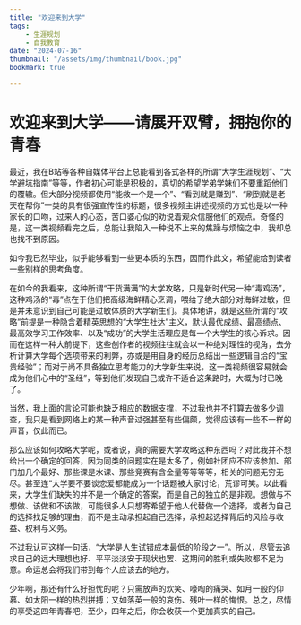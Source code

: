 ```yaml
---
title: "欢迎来到大学"
tags:
    - 生涯规划
    - 自我教育
date: "2024-07-16"
thumbnail: "/assets/img/thumbnail/book.jpg"
bookmark: true

---
```




# 欢迎来到大学——请展开双臂，拥抱你的青春

最近，我在B站等各种自媒体平台上总能看到各式各样的所谓“大学生涯规划”、“大学避坑指南”等等，作者初心可能是积极的，真切的希望学弟学妹们不要重蹈他们的覆辙。但大部分视频都使用“能救一个是一个”、“看到就是赚到”、“刷到就是老天在帮你”一类的具有很强宣传性的标题，很多视频主讲述视频的方式也是以一种 家长的口吻，过来人的心态，苦口婆心似的劝说着观众信服他们的观点。奇怪的是，这一类视频看完之后，总能让我陷入一种说不上来的焦躁与烦恼之中，我却总也找不到原因。

如今我已然毕业，似乎能够看到一些更本质的东西，因而作此文，希望能给到读者一些别样的思考角度。

在如今的我看来，这种所谓“干货满满”的大学攻略，只是新时代另一种“毒鸡汤”，这种鸡汤的“毒”点在于他们把高级海鲜精心烹调，喂给了绝大部分对海鲜过敏，但是并未意识到自己可能是过敏体质的大学新生们。具体地讲，就是这些所谓的“攻略”前提是一种隐含着精英思想的“大学生社达”主义，默认最优成绩、最高绩点、最高效学习工作效率、以及“成功”的大学生活理应是每一个大学生的核心诉求。因而在这样一种大前提下，这些创作者的视频往往就会以一种绝对理性的视角，去分析计算大学每个选项带来的利弊，亦或是用自身的经历总结出一些逻辑自洽的“宝贵经验”；而对于尚不具备独立思考能力的大学新生来说，这一类视频很容易就会成为他们心中的“圣经”，等到他们发现自己或许不适合这条路时，大概为时已晚了。

当然，我上面的言论可能也缺乏相应的数据支撑，不过我也并不打算去做多少调查，我只是看到网络上的某一种声音过强甚至有些偏颇，觉得应该有一些不一样的声音，仅此而已。

那么应该如何攻略大学呢，或者说，真的需要大学攻略这种东西吗？对此我并不想给出一个确定的回答，因为同类的问题实在是太多了，例如社团应不应该参加、部门加几个最好、那些课是水课、那些竞赛有含金量等等等等，相关的问题无穷无尽。甚至连“大学要不要谈恋爱都能成为一个话题被大家讨论，荒谬可笑。以此看来，大学生们缺失的并不是一个确定的答案，而是自己的独立的是非观。想做与不想做、该做和不该做，可能很多人只想寄希望于他人代替做一个选择，或者为自己的选择找足够的理由，而不是主动承担起自己选择，承担起选择背后的风险与收益、权利与义务。

不过我认可这样一句话，“大学是人生试错成本最低的阶段之一”。所以，尽管去追求自己的远大理想也好、平平淡淡安于现状也罢、这期间的胜利或失败都不足为意。命运总会将我们带到每个人应该去的地方。

少年啊，那还有什么好担忧的呢？只需放声的欢笑、嚎啕的痛哭、如月一般的仰慕、如太阳一样的热烈拼搏；又如落英一般的哀伤、残叶一样的悔恨。总之，尽情的享受这四年青春吧，至少，四年之后，你会收获一个更加真实的自己。